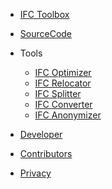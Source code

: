 - [IFC Toolbox](/ "IFC Toolbox - Simple tools for processing IFC files")
- [SourceCode](Main/SourceCode.md "Source Code - IFC Toolbox")

- Tools
  - [IFC Optimizer](Tools/IfcOptimizer.md "IFC Optimizer - IFC Toolbox")
  - [IFC Relocator](Tools/IfcRelocator.md "IFC Relocator - IFC Toolbox")
  - [IFC Splitter](Tools/IfcSplitter.md "IFC Splitter - IFC Toolbox")
  - [IFC Converter](Tools/IfcConverter.md "IFC Converter - IFC Toolbox")
  - [IFC Anonymizer](Tools/IfcAnonymizer.md "IFC Anonymizer - IFC Toolbox")


<!-- - [Beta](Main/Beta.md "Beta Version Installation") -->
- [Developer](Main/Developer.md "Quick recipes - IFC Toolbox")

- [Contributors](Main/Contributors.md "Contributors - IFC Toolbox")
- [Privacy](Main/Privacy.md "Privacy - IFC Toolbox")